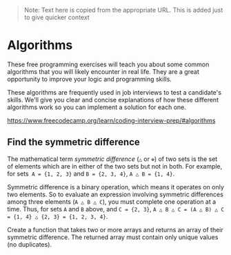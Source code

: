 > Note: Text here is copied from the appropriate URL.
> This is added just to give quicker context

# Algorithms

These free programming exercises will teach you about some common algorithms that you will likely encounter in real life.
They are a great opportunity to improve your logic and programming skills.

These algorithms are frequently used in job interviews to test a candidate's skills.
We'll give you clear and concise explanations of how these different algorithms work so you can implement a solution for each one.

https://www.freecodecamp.org/learn/coding-interview-prep/#algorithms

## Find the symmetric difference

The mathematical term _symmetric difference_ (`△` or `⊕`) of two sets is the set of elements which are in either of the two sets but not in both.
For example, for sets` A = {1, 2, 3}` and `B = {2, 3, 4}`, `A △ B = {1, 4}`.

Symmetric difference is a binary operation, which means it operates on only two elements.
So to evaluate an expression involving symmetric differences among three elements (`A △ B △ C`), you must complete one operation at a time.
Thus, for sets `A` and `B` above, and `C = {2, 3}`, `A △ B △ C = (A △ B) △ C = {1, 4} △ {2, 3} = {1, 2, 3, 4}`.

Create a function that takes two or more arrays and returns an array of their symmetric difference.
The returned array must contain only unique values (no duplicates).
